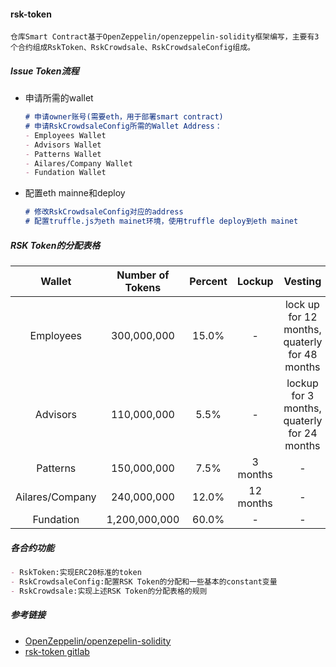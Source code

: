 #### rsk-token

`仓库Smart Contract基于OpenZeppelin/openzeppelin-solidity框架编写，主要有3个合约组成RskToken、RskCrowdsale、RskCrowdsaleConfig组成。`

##### Issue Token流程

- 申请所需的wallet

  ```markdown
  # 申请owner账号(需要eth，用于部署smart contract)
  # 申请RskCrowdsaleConfig所需的Wallet Address：
  - Employees Wallet
  - Advisors Wallet
  - Patterns Wallet
  - Ailares/Company Wallet
  - Fundation Wallet
  ```

- 配置eth mainne和deploy

  ```markdown
  # 修改RskCrowdsaleConfig对应的address
  # 配置truffle.js为eth mainet环境，使用truffle deploy到eth mainet
  ```

##### RSK Token的分配表格

|     Wallet      | Number of Tokens | Percent |  Lockup   |                    Vesting                    |
| :-------------: | :--------------: | :-----: | :-------: | :-------------------------------------------: |
|    Employees    |   300,000,000    |  15.0%  |     -     | lock up for 12 months, quaterly for 48 months |
|    Advisors     |   110,000,000    |  5.5%   |     -     |  lockup for 3 months, quaterly for 24 months  |
|    Patterns     |   150,000,000    |  7.5%   | 3 months  |                       -                       |
| Ailares/Company |   240,000,000    |  12.0%  | 12 months |                       -                       |
|    Fundation    |  1,200,000,000   |  60.0%  |     -     |                       -                       |

##### 各合约功能

```markdown
- RskToken:实现ERC20标准的token
- RskCrowdsaleConfig:配置RSK Token的分配和一些基本的constant变量
- RskCrowdsale:实现上述RSK Token的分配表格的规则
```

##### 参考链接

- [OpenZeppelin/openzepelin-solidity](https://github.com/OpenZeppelin/openzeppelin-solidity)
- [rsk-token gitlab](https://doc.flyflyfish.com/gitlab/ailares/token/rsk-token)